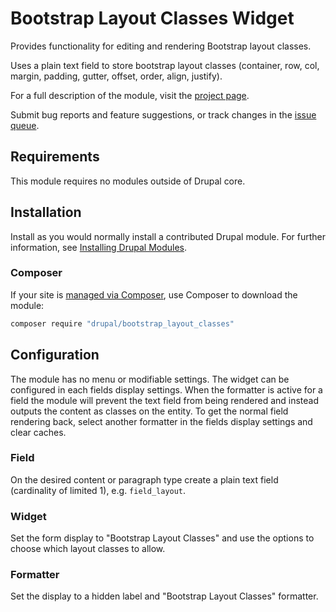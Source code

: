 # Bootstrap Layout Classes Widget

Provides functionality for editing and rendering Bootstrap layout classes.

Uses a plain text field to store bootstrap layout classes (container, row, col, margin, padding, gutter, offset, order, align, justify).

For a full description of the module, visit the
[project page](https://www.drupal.org/project/bootstrap_layout_classes).

Submit bug reports and feature suggestions, or track changes in the
[issue queue](https://www.drupal.org/project/issues/bootstrap_layout_classes).


## Requirements

This module requires no modules outside of Drupal core.


## Installation

Install as you would normally install a contributed Drupal module. For further
information, see
[Installing Drupal Modules](https://www.drupal.org/docs/extending-drupal/installing-drupal-modules).


### Composer

If your site is [managed via Composer](https://www.drupal.org/node/2718229), use Composer to download the module:

```sh
composer require "drupal/bootstrap_layout_classes"
```


## Configuration

The module has no menu or modifiable settings. The widget can be configured in each fields display settings.
When the formatter is active for a field the module will prevent the text field from being rendered and instead outputs the content as classes on the entity.
To get the normal field rendering back, select another formatter in the fields display settings and clear caches.


### Field

On the desired content or paragraph type create a plain text field (cardinality of limited 1), e.g. `field_layout`.


### Widget

Set the form display to "Bootstrap Layout Classes" and use the options to choose which layout classes to allow.


### Formatter

Set the display to a hidden label and "Bootstrap Layout Classes" formatter.
